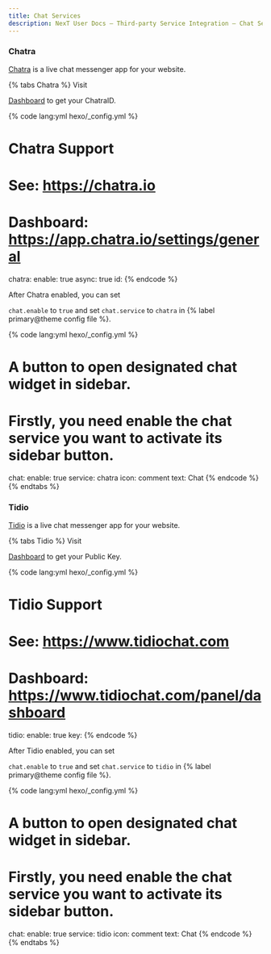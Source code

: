 ```yaml
---
title: Chat Services
description: NexT User Docs – Third-party Service Integration – Chat Services
---
```

### Chatra

[Chatra](https://chatra.io) is a live chat messenger app for your website.

{% tabs Chatra %} <!-- tab Enable Chatra → --> Visit 

[Dashboard](https://app.chatra.io/settings/general) to get your ChatraID.

{% code lang:yml hexo/_config.yml %}

# Chatra Support

# See: https://chatra.io

# Dashboard: https://app.chatra.io/settings/general

chatra: enable: true async: true id: <chatraid> {% endcode %}

<!-- endtab -->

<!-- tab Activate sidebar button --> After Chatra enabled, you can set 

`chat.enable` to `true` and set `chat.service` to `chatra` in {% label primary@theme config file %}.

{% code lang:yml hexo/_config.yml %}

# A button to open designated chat widget in sidebar.

# Firstly, you need enable the chat service you want to activate its sidebar button.

chat: enable: true service: chatra icon: comment text: Chat {% endcode %} <!-- endtab --> {% endtabs %}

### Tidio

[Tidio](https://www.tidiochat.com/) is a live chat messenger app for your website.

{% tabs Tidio %} <!-- tab Enable Tidio → --> Visit 

[Dashboard](https://www.tidiochat.com/panel/dashboard) to get your Public Key.

{% code lang:yml hexo/_config.yml %}

# Tidio Support

# See: https://www.tidiochat.com

# Dashboard: https://www.tidiochat.com/panel/dashboard

tidio: enable: true key: <publick key> {% endcode %}

<!-- endtab -->

<!-- tab Activate sidebar button --> After Tidio enabled, you can set 

`chat.enable` to `true` and set `chat.service` to `tidio` in {% label primary@theme config file %}.

{% code lang:yml hexo/_config.yml %}

# A button to open designated chat widget in sidebar.

# Firstly, you need enable the chat service you want to activate its sidebar button.

chat: enable: true service: tidio icon: comment text: Chat {% endcode %} <!-- endtab --> {% endtabs %}